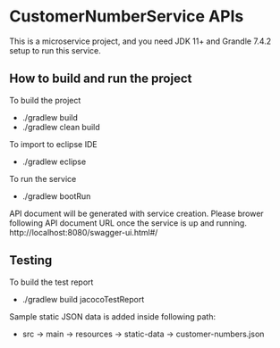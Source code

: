 # CustomerNumberService APIs
This is a microservice project, and you need JDK 11+ and Grandle 7.4.2 setup to run this service.

## How to build and run the project

To build the project
*	./gradlew build 
*	./gradlew clean build
	
To import to eclipse IDE
*	./gradlew eclipse

To run the service
*	./gradlew bootRun

API document will be generated with service creation. Please brower following API document URL once the service is up and running.
http://localhost:8080/swagger-ui.html#/

## Testing

To build the test report
*	./gradlew build jacocoTestReport
	
Sample static JSON data is added inside following path:
*	src -> main -> resources -> static-data -> customer-numbers.json